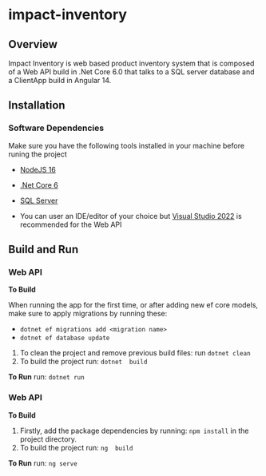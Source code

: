 # impact-inventory

## Overview

Impact Inventory is web based product inventory system that is composed of a Web API build in .Net Core 6.0 that talks to a SQL server database and a ClientApp build in Angular 14.

## Installation

### Software Dependencies

Make sure you have the following tools installed in your machine before runing the project

* [NodeJS 16](https://nodejs.org/en/download/)
* [.Net Core 6](https://dotnet.microsoft.com/en-us/download/dotnet/6.0)
* [SQL Server](https://www.microsoft.com/en-us/sql-server/sql-server-downloads)

* You can user an IDE/editor of your choice but [Visual Studio 2022](https://www.microsoft.com/en-us/sql-server/sql-server-downloads) is recommended for the Web API

## Build and Run

### Web API

**To Build**

When running the app for the first time, or after adding new ef core models, make sure to apply migrations by running these:
 - `dotnet ef migrations add <migration name>`
 - `dotnet ef database update`
1. To clean the project and remove previous build files: run `dotnet clean`
2. To build the project run: `dotnet  build`

**To Run**
   run: `dotnet run`
 
 ### Web API

**To Build**

1. Firstly, add the package dependencies by running: `npm install` in the project directory.
2. To build the project run: `ng  build`

**To Run**
 run: `ng serve`
